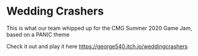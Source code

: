 # Wedding Crashers
This is what our team whipped up for the CMG Summer 2020 Game Jam, based on a PANIC theme

Check it out and play it here https://george540.itch.io/weddingcrashers

